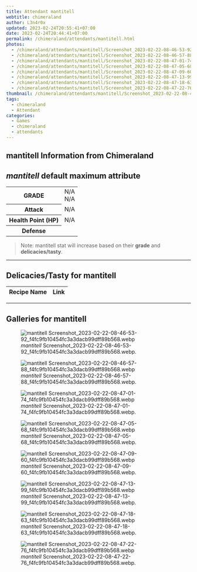 ```yaml
---
title: Attendant mantitell
webtitle: chimeraland
author: L3n4r0x
updated: 2023-02-24T20:55:41+07:00
date: 2023-02-24T20:44:41+07:00
permalink: /chimeraland/attendants/mantitell.html
photos:
  - /chimeraland/attendants/mantitell/Screenshot_2023-02-22-08-46-53-92_f4fc9fb10454fc3a3dacb99dff89b568.webp
  - /chimeraland/attendants/mantitell/Screenshot_2023-02-22-08-46-57-88_f4fc9fb10454fc3a3dacb99dff89b568.webp
  - /chimeraland/attendants/mantitell/Screenshot_2023-02-22-08-47-01-74_f4fc9fb10454fc3a3dacb99dff89b568.webp
  - /chimeraland/attendants/mantitell/Screenshot_2023-02-22-08-47-05-68_f4fc9fb10454fc3a3dacb99dff89b568.webp
  - /chimeraland/attendants/mantitell/Screenshot_2023-02-22-08-47-09-60_f4fc9fb10454fc3a3dacb99dff89b568.webp
  - /chimeraland/attendants/mantitell/Screenshot_2023-02-22-08-47-13-99_f4fc9fb10454fc3a3dacb99dff89b568.webp
  - /chimeraland/attendants/mantitell/Screenshot_2023-02-22-08-47-18-63_f4fc9fb10454fc3a3dacb99dff89b568.webp
  - /chimeraland/attendants/mantitell/Screenshot_2023-02-22-08-47-22-76_f4fc9fb10454fc3a3dacb99dff89b568.webp
thumbnail: /chimeraland/attendants/mantitell/Screenshot_2023-02-22-08-46-53-92_f4fc9fb10454fc3a3dacb99dff89b568.webp
tags:
  - chimeraland
  - Attendant
categories:
  - Games
  - chimeraland
  - attendants
---
```


<link
  rel="stylesheet"
  href="https://rawcdn.githack.com/dimaslanjaka/Web-Manajemen/870a349/css/bootstrap-5-3-0-alpha3-wrapper.css"
/>
<section id="bootstrap-wrapper">
  <div data-bs-theme="dark">
    <h2>mantitell Information from Chimeraland</h2>
    <h2 id="attribute"><i>mantitell</i> default maximum attribute</h2>
    <div class="row">
      <div class="col mb-2">
        <div class="card">
          <div class="card-body">
            <table>
              <tr>
                <th>GRADE</th>
                <td>N/A <br />N/A</td>
              </tr>
              <tr>
                <th>Attack</th>
                <td>N/A</td>
              </tr>
              <tr>
                <th>Health Point (HP)</th>
                <td>N/A</td>
              </tr>
              <tr>
                <th>Defense</th>
                <td></td>
              </tr>
            </table>
          </div>
        </div>
      </div>
    </div>
    <blockquote>
      Note: mantitell stat will increase based on their <b>grade</b> and
      <b>delicacies/tasty</b>.
    </blockquote>
    <hr />
    <h2 id="delicacies">Delicacies/Tasty for mantitell</h2>
    <div class="card">
      <div class="card-body">
        <div class="table-responsive">
          <table class="table table-striped">
            <thead>
              <tr>
                <th>Recipe Name</th>
                <th>Link</th>
              </tr>
            </thead>
            <tbody></tbody>
          </table>
        </div>
      </div>
    </div>
    <hr />
    <div id="gallery">
      <h2>Galleries for mantitell</h2>
      <div class="row">
        <div class="col-lg-6 col-12">
          <figure>
            <img
              src="https://www.webmanajemen.com/chimeraland/attendants/mantitell/Screenshot_2023-02-22-08-46-53-92_f4fc9fb10454fc3a3dacb99dff89b568.webp"
              alt="mantitell Screenshot_2023-02-22-08-46-53-92_f4fc9fb10454fc3a3dacb99dff89b568.webp"
            />
            <figcaption>
              <i>mantitell</i>
              Screenshot_2023-02-22-08-46-53-92_f4fc9fb10454fc3a3dacb99dff89b568.webp.
            </figcaption>
          </figure>
        </div>
        <div class="col-lg-6 col-12">
          <figure>
            <img
              src="https://www.webmanajemen.com/chimeraland/attendants/mantitell/Screenshot_2023-02-22-08-46-57-88_f4fc9fb10454fc3a3dacb99dff89b568.webp"
              alt="mantitell Screenshot_2023-02-22-08-46-57-88_f4fc9fb10454fc3a3dacb99dff89b568.webp"
            />
            <figcaption>
              <i>mantitell</i>
              Screenshot_2023-02-22-08-46-57-88_f4fc9fb10454fc3a3dacb99dff89b568.webp.
            </figcaption>
          </figure>
        </div>
        <div class="col-lg-6 col-12">
          <figure>
            <img
              src="https://www.webmanajemen.com/chimeraland/attendants/mantitell/Screenshot_2023-02-22-08-47-01-74_f4fc9fb10454fc3a3dacb99dff89b568.webp"
              alt="mantitell Screenshot_2023-02-22-08-47-01-74_f4fc9fb10454fc3a3dacb99dff89b568.webp"
            />
            <figcaption>
              <i>mantitell</i>
              Screenshot_2023-02-22-08-47-01-74_f4fc9fb10454fc3a3dacb99dff89b568.webp.
            </figcaption>
          </figure>
        </div>
        <div class="col-lg-6 col-12">
          <figure>
            <img
              src="https://www.webmanajemen.com/chimeraland/attendants/mantitell/Screenshot_2023-02-22-08-47-05-68_f4fc9fb10454fc3a3dacb99dff89b568.webp"
              alt="mantitell Screenshot_2023-02-22-08-47-05-68_f4fc9fb10454fc3a3dacb99dff89b568.webp"
            />
            <figcaption>
              <i>mantitell</i>
              Screenshot_2023-02-22-08-47-05-68_f4fc9fb10454fc3a3dacb99dff89b568.webp.
            </figcaption>
          </figure>
        </div>
        <div class="col-lg-6 col-12">
          <figure>
            <img
              src="https://www.webmanajemen.com/chimeraland/attendants/mantitell/Screenshot_2023-02-22-08-47-09-60_f4fc9fb10454fc3a3dacb99dff89b568.webp"
              alt="mantitell Screenshot_2023-02-22-08-47-09-60_f4fc9fb10454fc3a3dacb99dff89b568.webp"
            />
            <figcaption>
              <i>mantitell</i>
              Screenshot_2023-02-22-08-47-09-60_f4fc9fb10454fc3a3dacb99dff89b568.webp.
            </figcaption>
          </figure>
        </div>
        <div class="col-lg-6 col-12">
          <figure>
            <img
              src="https://www.webmanajemen.com/chimeraland/attendants/mantitell/Screenshot_2023-02-22-08-47-13-99_f4fc9fb10454fc3a3dacb99dff89b568.webp"
              alt="mantitell Screenshot_2023-02-22-08-47-13-99_f4fc9fb10454fc3a3dacb99dff89b568.webp"
            />
            <figcaption>
              <i>mantitell</i>
              Screenshot_2023-02-22-08-47-13-99_f4fc9fb10454fc3a3dacb99dff89b568.webp.
            </figcaption>
          </figure>
        </div>
        <div class="col-lg-6 col-12">
          <figure>
            <img
              src="https://www.webmanajemen.com/chimeraland/attendants/mantitell/Screenshot_2023-02-22-08-47-18-63_f4fc9fb10454fc3a3dacb99dff89b568.webp"
              alt="mantitell Screenshot_2023-02-22-08-47-18-63_f4fc9fb10454fc3a3dacb99dff89b568.webp"
            />
            <figcaption>
              <i>mantitell</i>
              Screenshot_2023-02-22-08-47-18-63_f4fc9fb10454fc3a3dacb99dff89b568.webp.
            </figcaption>
          </figure>
        </div>
        <div class="col-lg-6 col-12">
          <figure>
            <img
              src="https://www.webmanajemen.com/chimeraland/attendants/mantitell/Screenshot_2023-02-22-08-47-22-76_f4fc9fb10454fc3a3dacb99dff89b568.webp"
              alt="mantitell Screenshot_2023-02-22-08-47-22-76_f4fc9fb10454fc3a3dacb99dff89b568.webp"
            />
            <figcaption>
              <i>mantitell</i>
              Screenshot_2023-02-22-08-47-22-76_f4fc9fb10454fc3a3dacb99dff89b568.webp.
            </figcaption>
          </figure>
        </div>
      </div>
    </div>
  </div>
</section>